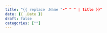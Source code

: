```yaml
---
title: "{{ replace .Name "-" " " | title }}"
date: {{ .Date }}
draft: false
categories: [""]
---
```


